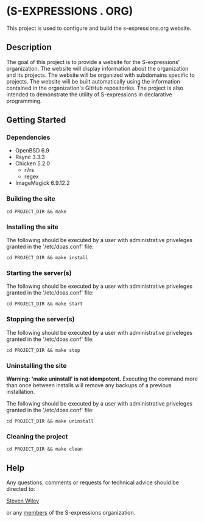 # (S-EXPRESSIONS . ORG)

This project is used to configure and build the s-expressions.org website.

## Description

The goal of this project is to provide a website for the S-expressions' organization.  The website will display information about the organization and its projects.  The website will be organized with subdomains specific to projects.  The website will be built automatically using the information contained in the organization's GitHub repositories.  The project is also intended to demonstrate the utility of S-expressions in declarative programming.

## Getting Started

### Dependencies

* OpenBSD 6.9
* Rsync 3.3.3
* Chicken 5.2.0
    * r7rs
    * regex
* ImageMagick 6.9.12.2

### Building the site
```
cd PROJECT_DIR && make
```
### Installing the site
The following should be executed by a user with administrative priveleges granted in the '/etc/doas.conf' file:
```
cd PROJECT_DIR && make install
```
### Starting the server(s)
The following should be executed by a user with administrative priveleges granted in the '/etc/doas.conf' file:
```
cd PROJECT_DIR && make start
```
### Stopping the server(s)
The following should be executed by a user with administrative priveleges granted in the '/etc/doas.conf' file:
```
cd PROJECT_DIR && make stop
```
### Uninstalling the site
**Warning: 'make uninstall' is not idempotent.** Executing the command more than once between installs will remove any backups of a previous installation.

The following should be executed by a user with administrative priveleges granted in the '/etc/doas.conf' file:
```
cd PROJECT_DIR && make uninstall
```
### Cleaning the project
```
cd PROJECT_DIR && make clean
```

## Help

Any questions, comments or requests for technical advice should be directed to:

[Steven Wiley](https://github.com/orgs/s-expressions/people/s-wiley)

or any [members](https://github.com/orgs/s-expressions/people) of the S-expressions organization.
